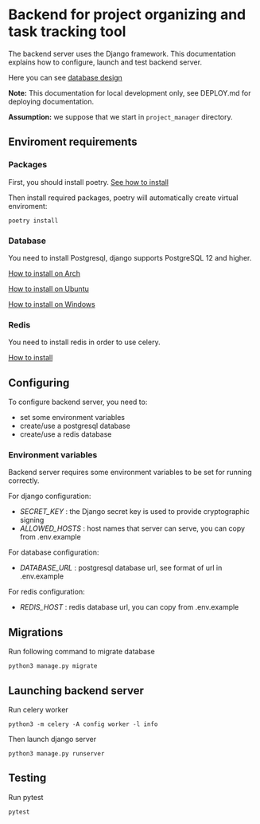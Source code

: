 # Backend for project organizing and task tracking tool

The backend server uses the Django framework.
This documentation explains how to configure, launch and test backend server.

Here you can see [database design](database_design.pdf)

**Note:** This documentation for local development only, see DEPLOY.md for deploying documentation.

**Assumption:** we suppose that we start in `project_manager` directory.


## Enviroment requirements

### Packages
First, you should install poetry. [See how to install](https://python-poetry.org/docs/#installation)

Then install required packages, poetry will automatically create virtual enviroment:

```
poetry install
```

### Database

You need to install Postgresql, django supports PostgreSQL 12 and higher.

[How to install on Arch](https://wiki.archlinux.org/title/PostgreSQL#Installation)

[How to install on Ubuntu](https://www.digitalocean.com/community/tutorials/how-to-install-postgresql-on-ubuntu-20-04-quickstart)

[How to install on Windows](https://www.postgresqltutorial.com/postgresql-getting-started/install-postgresql/)

### Redis

You need to install redis in order to use celery.

[How to install](https://redis.io/docs/getting-started/installation/)

## Configuring

To configure backend server, you need to:

- set some environment variables
- create/use a postgresql database
- create/use a redis database

### Environment variables

Backend server requires some environment variables to be set for running
correctly.


For django configuration:

- *SECRET_KEY* : the Django secret key is used to provide cryptographic signing
- *ALLOWED_HOSTS* : host names that server can serve, you can copy from .env.example

For database configuration:

- *DATABASE_URL* : postgresql database url, see format of url in .env.example

For redis configuration:

- *REDIS_HOST* : redis database url, you can copy from .env.example


## Migrations

Run following command to migrate database

```
python3 manage.py migrate
```


## Launching backend server

Run celery worker
```
python3 -m celery -A config worker -l info
```

Then launch django server
```
python3 manage.py runserver
```

## Testing

Run pytest

```
pytest
```
